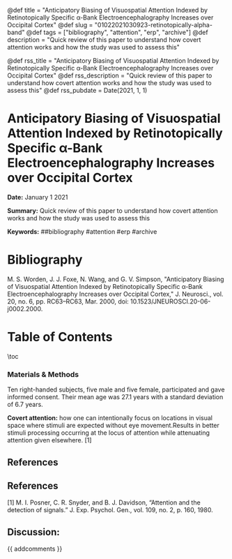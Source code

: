 @def title = "Anticipatory Biasing of Visuospatial Attention Indexed by Retinotopically Specific α-Bank Electroencephalography Increases over Occipital Cortex"
@def slug = "01022021030923-retinotopically-alpha-band"
@def tags = ["bibliography", "attention", "erp", "archive"]
@def description = "Quick review of this paper to understand how covert attention works and how the study was used to assess this"

@def rss_title = "Anticipatory Biasing of Visuospatial Attention Indexed by Retinotopically Specific α-Bank Electroencephalography Increases over Occipital Cortex"
@def rss_description = "Quick review of this paper to understand how covert attention works and how the study was used to assess this"
@def rss_pubdate = Date(2021, 1, 1)


Anticipatory Biasing of Visuospatial Attention Indexed by Retinotopically Specific α-Bank Electroencephalography Increases over Occipital Cortex
=========

**Date:** January 1 2021

**Summary:** Quick review of this paper to understand how covert attention works and how the study was used to assess this

**Keywords:** ##bibliography #attention #erp #archive

Bibliography
==========

M. S. Worden, J. J. Foxe, N. Wang, and G. V. Simpson, "Anticipatory Biasing of Visuospatial Attention Indexed by Retinotopically Specific α-Bank Electroencephalography Increases over Occipital Cortex," J. Neurosci., vol. 20, no. 6, pp. RC63–RC63, Mar. 2000, doi: 10.1523/JNEUROSCI.20-06-j0002.2000.

Table of Contents
=========

\toc

### Materials & Methods

Ten right-handed subjects, five male and five female, participated and gave informed consent. Their mean age was 27.1 years with a standard deviation of 6.7 years.

**Covert attention:** how one can intentionally focus on locations in visual space where stimuli are expected without eye movement.Results in better stimuli processing occurring at the locus of attention while attenuating attention given elsewhere. [1]

## References

## References

[1] M. I. Posner, C. R. Snyder, and B. J. Davidson, “Attention and the detection of signals.” J. Exp. Psychol. Gen., vol. 109, no. 2, p. 160, 1980.
## Discussion: 

{{ addcomments }}

